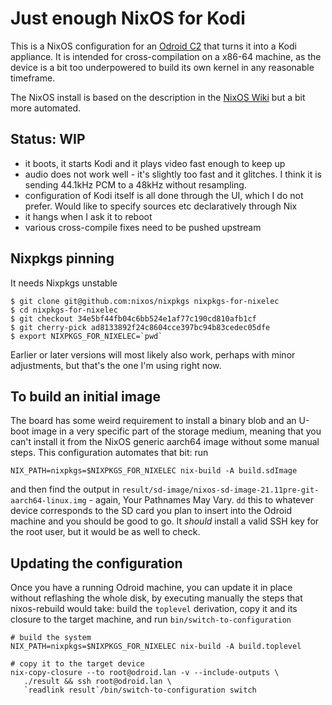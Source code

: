 # Just enough NixOS for Kodi

This is a NixOS configuration for an [Odroid
C2](https://wiki.odroid.com/odroid-c2/odroid-c2) that turns it into a
Kodi appliance. It is intended for cross-compilation on a x86-64
machine, as the device is a bit too underpowered to build its own
kernel in any reasonable timeframe.

The NixOS install is based on the description in the [NixOS
Wiki](https://nixos.wiki/wiki/NixOS_on_ARM/ODROID-C2) but a bit more
automated.

## Status: WIP

* it boots, it starts Kodi and it plays video fast enough to keep up
* audio does not work well - it's slightly too fast and it glitches. I
  think it is sending  44.1kHz PCM to a 48kHz without resampling.
* configuration of Kodi itself is all done through the UI, which I do not prefer. Would like to specify sources etc declaratively through Nix
* it hangs when I ask it to reboot
* various cross-compile fixes need to be pushed upstream

## Nixpkgs pinning

It needs Nixpkgs unstable

    $ git clone git@github.com:nixos/nixpkgs nixpkgs-for-nixelec
	$ cd nixpkgs-for-nixelec
	$ git checkout 34e5bf44fb04c6bb524e1af77c190cd810afb1cf
    $ git cherry-pick ad8133892f24c8604cce397bc94b83cedec05dfe
	$ export NIXPKGS_FOR_NIXELEC=`pwd`

Earlier or later versions will most likely also work, perhaps with
minor adjustments, but that's the one I'm using right now.


## To build an initial image

The board has some weird requirement to install a binary blob and an
U-boot image in a very specific part of the storage medium, meaning
that you can't install it from the NixOS generic aarch64 image without
some manual steps. This configuration automates that bit: run

```
NIX_PATH=nixpkgs=$NIXPKGS_FOR_NIXELEC nix-build -A build.sdImage
```

and then find the output in
`result/sd-image/nixos-sd-image-21.11pre-git-aarch64-linux.img` -
again, Your Pathnames May Vary. `dd` this to whatever device
corresponds to the SD card you plan to insert into the Odroid machine
and you should be good to go. It *should* install a valid SSH key for the
root user, but it would be as well to check.


## Updating the configuration

Once you have a running Odroid machine, you can update it in place
without reflashing the whole disk, by executing manually the steps
that nixos-rebuild would take: build the `toplevel` derivation, copy
it and its closure to the target machine, and run
`bin/switch-to-configuration`

```
# build the system
NIX_PATH=nixpkgs=$NIXPKGS_FOR_NIXELEC nix-build -A build.toplevel

# copy it to the target device
nix-copy-closure --to root@odroid.lan -v --include-outputs \
   ./result && ssh root@odroid.lan \
   `readlink result`/bin/switch-to-configuration switch
```
